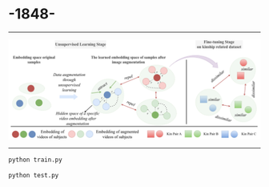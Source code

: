 # -1848-

----------

![img](imgs/Dataaugmentation.png)

-----------

```python
python train.py
```

```python
python test.py
```
